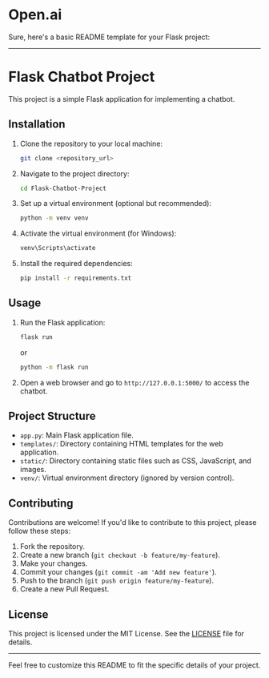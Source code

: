# Open.ai
Sure, here's a basic README template for your Flask project:

---

# Flask Chatbot Project

This project is a simple Flask application for implementing a chatbot.

## Installation

1. Clone the repository to your local machine:

    ```bash
    git clone <repository_url>
    ```

2. Navigate to the project directory:

    ```bash
    cd Flask-Chatbot-Project
    ```

3. Set up a virtual environment (optional but recommended):

    ```bash
    python -m venv venv
    ```

4. Activate the virtual environment (for Windows):

    ```bash
    venv\Scripts\activate
    ```

5. Install the required dependencies:

    ```bash
    pip install -r requirements.txt
    ```

## Usage

1. Run the Flask application:

    ```bash
    flask run
    ```

   or

    ```bash
    python -m flask run
    ```

2. Open a web browser and go to `http://127.0.0.1:5000/` to access the chatbot.

## Project Structure

- `app.py`: Main Flask application file.
- `templates/`: Directory containing HTML templates for the web application.
- `static/`: Directory containing static files such as CSS, JavaScript, and images.
- `venv/`: Virtual environment directory (ignored by version control).

## Contributing

Contributions are welcome! If you'd like to contribute to this project, please follow these steps:

1. Fork the repository.
2. Create a new branch (`git checkout -b feature/my-feature`).
3. Make your changes.
4. Commit your changes (`git commit -am 'Add new feature'`).
5. Push to the branch (`git push origin feature/my-feature`).
6. Create a new Pull Request.

## License

This project is licensed under the MIT License. See the [LICENSE](LICENSE) file for details.

---

Feel free to customize this README to fit the specific details of your project.
